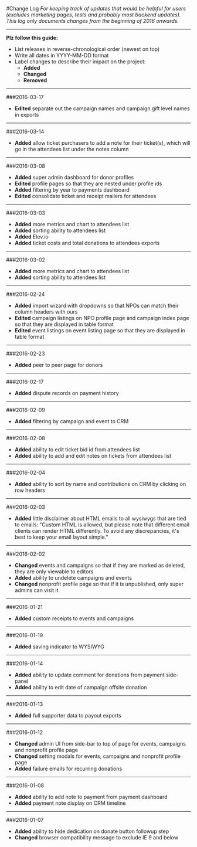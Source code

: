 #Change Log
*For keeping track of updates that would be helpful for users (excludes marketing pages, tests and probably most backend updates).  This log only documents changes from the beginning of 2016 onwards.* 

---
**Plz follow this guide:**

- List releases in reverse-chronological order (newest on top)
- Write all dates in YYYY-MM-DD format
- Label changes to describe their impact on the project:
	- **Added**  
	- **Changed** 
	- **Removed**

---

###2016-03-17

- **Edited** separate out the campaign names and campaign gift level names in exports

---

###2016-03-14
- **Added** allow ticket purchasers to add a note for their ticket(s), which will go in the attendees list under the notes column


---

###2016-03-08
- **Added** super admin dashboard for donor profiles
- **Edited** profile pages so that they are nested under profile ids
- **Added** filtering by year to payments dashboard
- **Edited** consolidate ticket and receipt mailers for attendees

---

###2016-03-03
- **Added** more metrics and chart to attendees list
- **Added** sorting ability to attendees list
- **Added** Elev.io
- **Added** ticket costs and total donations to attendees exports

---

###2016-03-02
- **Added** more metrics and chart to attendees list
- **Added** sorting ability to attendees list

---

###2016-02-24
- **Added** import wizard with dropdowns so that NPOs can match their column headers with ours
- **Edited** campaign listings on NPO profile page and campaign index page so that they are displayed in table format
- **Edited** event listings on event listing page so that they are displayed in table format

---

###2016-02-23
- **Added** peer to peer page for donors

---

###2016-02-17
- **Added** dispute records on payment history

---

###2016-02-09
- **Added** filtering by campaign and event to CRM

---

###2016-02-08
- **Added** ability to edit ticket bid id from attendees list
- **Added** ability to add and edit notes on tickets from attendees list

---

###2016-02-04
- **Added** ability to sort by name and contributions on CRM by clicking on row headers

---

###2016-02-03
- **Added** little disclaimer about HTML emails to all wysiwygs that are tied to emails: "Custom HTML is allowed, but please note that different email clients can render HTML differently.  To avoid any discrepancies, it's best to keep your email layout simple."

---

###2016-02-02 
- **Changed** events and campaigns so that if they are marked as deleted, they are only viewable to editors
- **Added** ability to undelete campaigns and events
- **Changed** nonprofit profile page so that if it is unpublished, only super admins can visit it

---

###2016-01-21 
- **Added** custom receipts to events and campaigns

---

###2016-01-19 
- **Added** saving indicator to WYSIWYG

---

###2016-01-14 
- **Added** ability to update comment for donations from payment side-panel
- **Added** ability to edit date of campaign offsite donation

---  

###2016-01-13 
- **Added** full supporter data to payout exports

---  

###2016-01-12
- **Changed** admin UI from side-bar to top of page for events, campaigns and nonprofit profile page
- **Changed** setting modals for events, campaigns and nonprofit profile page
- **Added** failure emails for recurring donations

---  

###2016-01-08 
- **Added** ability to add note to payment from payment dashboard
- **Added** payment note display on CRM timeline

---  

###2016-01-07
- **Added** ability to hide dedication on donate button followup step
- **Changed** browser compatibility message to exclude IE 9 and below
